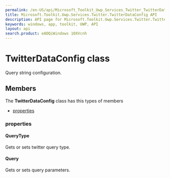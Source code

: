 ```yaml
---
permalink: /en-US/api/Microsoft_Toolkit_Uwp_Services_Twitter_TwitterDataConfig.htm
title: Microsoft.Toolkit.Uwp.Services.Twitter.TwitterDataConfig API 
description: API page for Microsoft.Toolkit.Uwp.Services.Twitter.TwitterDataConfig
keywords: windows, app, toolkit, UWP, API
layout: api
search.product: eADQiWindows 10XVcnh
---
```



# TwitterDataConfig class

Query string configuration.

## Members

The **TwitterDataConfig** class has this types of members

* [properties](#properties)

### properties

#### QueryType

Gets or sets twitter query type.



#### Query

Gets or sets query parameters.



